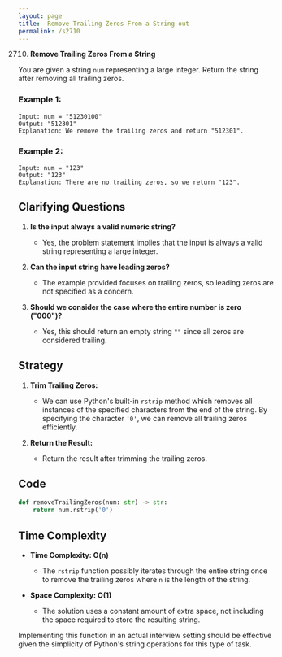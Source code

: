 ```yaml
---
layout: page
title:  Remove Trailing Zeros From a String-out
permalink: /s2710
---
```


2710. **Remove Trailing Zeros From a String**

You are given a string `num` representing a large integer. Return the string after removing all trailing zeros.

### Example 1:
```
Input: num = "51230100"
Output: "512301"
Explanation: We remove the trailing zeros and return "512301".
```

### Example 2:
```
Input: num = "123"
Output: "123"
Explanation: There are no trailing zeros, so we return "123".
```

## Clarifying Questions

1. **Is the input always a valid numeric string?**
   - Yes, the problem statement implies that the input is always a valid string representing a large integer.

2. **Can the input string have leading zeros?**
   - The example provided focuses on trailing zeros, so leading zeros are not specified as a concern.

3. **Should we consider the case where the entire number is zero ("000")?**
   - Yes, this should return an empty string `""` since all zeros are considered trailing.

## Strategy

1. **Trim Trailing Zeros:**
   - We can use Python's built-in `rstrip` method which removes all instances of the specified characters from the end of the string. By specifying the character `'0'`, we can remove all trailing zeros efficiently.

2. **Return the Result:**
   - Return the result after trimming the trailing zeros.

## Code

```python
def removeTrailingZeros(num: str) -> str:
    return num.rstrip('0')
```

## Time Complexity

- **Time Complexity: O(n)**
  - The `rstrip` function possibly iterates through the entire string once to remove the trailing zeros where `n` is the length of the string.

- **Space Complexity: O(1)**
  - The solution uses a constant amount of extra space, not including the space required to store the resulting string.

Implementing this function in an actual interview setting should be effective given the simplicity of Python's string operations for this type of task.